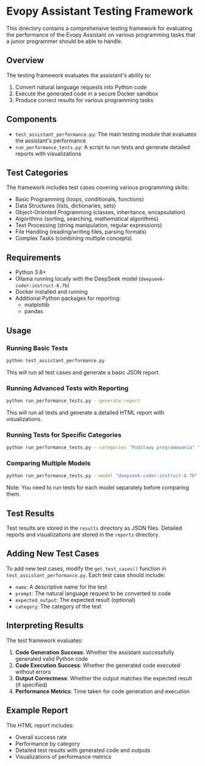 # Evopy Assistant Testing Framework

This directory contains a comprehensive testing framework for evaluating the performance of the Evopy Assistant on various programming tasks that a junior programmer should be able to handle.

## Overview

The testing framework evaluates the assistant's ability to:
1. Convert natural language requests into Python code
2. Execute the generated code in a secure Docker sandbox
3. Produce correct results for various programming tasks

## Components

- `test_assistant_performance.py`: The main testing module that evaluates the assistant's performance
- `run_performance_tests.py`: A script to run tests and generate detailed reports with visualizations

## Test Categories

The framework includes test cases covering various programming skills:

- Basic Programming (loops, conditionals, functions)
- Data Structures (lists, dictionaries, sets)
- Object-Oriented Programming (classes, inheritance, encapsulation)
- Algorithms (sorting, searching, mathematical algorithms)
- Text Processing (string manipulation, regular expressions)
- File Handling (reading/writing files, parsing formats)
- Complex Tasks (combining multiple concepts)

## Requirements

- Python 3.8+
- Ollama running locally with the DeepSeek model (`deepseek-coder:instruct-6.7b`)
- Docker installed and running
- Additional Python packages for reporting:
  - matplotlib
  - pandas

## Usage

### Running Basic Tests

```bash
python test_assistant_performance.py
```

This will run all test cases and generate a basic JSON report.

### Running Advanced Tests with Reporting

```bash
python run_performance_tests.py --generate-report
```

This will run all tests and generate a detailed HTML report with visualizations.

### Running Tests for Specific Categories

```bash
python run_performance_tests.py --categories "Podstawy programowania" "Algorytmy"
```

### Comparing Multiple Models

```bash
python run_performance_tests.py --model "deepseek-coder:instruct-6.7b" --compare-models "llama3:8b" "codellama:7b"
```

Note: You need to run tests for each model separately before comparing them.

## Test Results

Test results are stored in the `results` directory as JSON files. Detailed reports and visualizations are stored in the `reports` directory.

## Adding New Test Cases

To add new test cases, modify the `get_test_cases()` function in `test_assistant_performance.py`. Each test case should include:

- `name`: A descriptive name for the test
- `prompt`: The natural language request to be converted to code
- `expected_output`: The expected result (optional)
- `category`: The category of the test

## Interpreting Results

The test framework evaluates:

1. **Code Generation Success**: Whether the assistant successfully generated valid Python code
2. **Code Execution Success**: Whether the generated code executed without errors
3. **Output Correctness**: Whether the output matches the expected result (if specified)
4. **Performance Metrics**: Time taken for code generation and execution

## Example Report

The HTML report includes:
- Overall success rate
- Performance by category
- Detailed test results with generated code and outputs
- Visualizations of performance metrics
